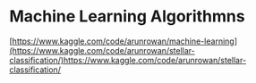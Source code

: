 # Machine Learning Algorithmns 
[https://www.kaggle.com/code/arunrowan/machine-learning](https://www.kaggle.com/code/arunrowan/stellar-classification/)https://www.kaggle.com/code/arunrowan/stellar-classification/

